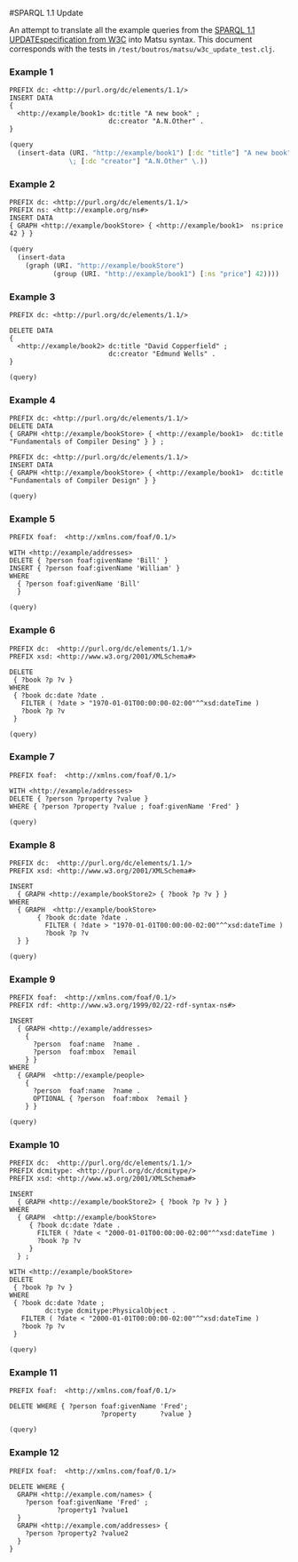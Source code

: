 #SPARQL 1.1 Update

An attempt to translate all the example queries from the [SPARQL 1.1  UPDATEspecification from W3C](http://www.w3.org/TR/sparql11-update/) into Matsu syntax. This document corresponds with the tests in `/test/boutros/matsu/w3c_update_test.clj`.

### Example 1

```sparql
PREFIX dc: <http://purl.org/dc/elements/1.1/>
INSERT DATA
{
  <http://example/book1> dc:title "A new book" ;
                         dc:creator "A.N.Other" .
}
```

```clojure
(query
  (insert-data (URI. "http://example/book1") [:dc "title"] "A new book"
               \; [:dc "creator"] "A.N.Other" \.))
```

### Example 2

```sparql
PREFIX dc: <http://purl.org/dc/elements/1.1/>
PREFIX ns: <http://example.org/ns#>
INSERT DATA
{ GRAPH <http://example/bookStore> { <http://example/book1>  ns:price  42 } }
```

```clojure
(query
  (insert-data
    (graph (URI. "http://example/bookStore")
           (group (URI. "http://example/book1") [:ns "price"] 42))))
```

### Example 3

```sparql
PREFIX dc: <http://purl.org/dc/elements/1.1/>

DELETE DATA
{
  <http://example/book2> dc:title "David Copperfield" ;
                         dc:creator "Edmund Wells" .
}
```

```clojure
(query)
```

### Example 4

```sparql
PREFIX dc: <http://purl.org/dc/elements/1.1/>
DELETE DATA
{ GRAPH <http://example/bookStore> { <http://example/book1>  dc:title  "Fundamentals of Compiler Desing" } } ;

PREFIX dc: <http://purl.org/dc/elements/1.1/>
INSERT DATA
{ GRAPH <http://example/bookStore> { <http://example/book1>  dc:title  "Fundamentals of Compiler Design" } }
```

```clojure
(query)
```

### Example 5

```sparql
PREFIX foaf:  <http://xmlns.com/foaf/0.1/>

WITH <http://example/addresses>
DELETE { ?person foaf:givenName 'Bill' }
INSERT { ?person foaf:givenName 'William' }
WHERE
  { ?person foaf:givenName 'Bill'
  }
```

```clojure
(query)
```
### Example 6

```sparql
PREFIX dc:  <http://purl.org/dc/elements/1.1/>
PREFIX xsd: <http://www.w3.org/2001/XMLSchema#>

DELETE
 { ?book ?p ?v }
WHERE
 { ?book dc:date ?date .
   FILTER ( ?date > "1970-01-01T00:00:00-02:00"^^xsd:dateTime )
   ?book ?p ?v
 }
```

```clojure
(query)
```

### Example 7

```sparql
PREFIX foaf:  <http://xmlns.com/foaf/0.1/>

WITH <http://example/addresses>
DELETE { ?person ?property ?value }
WHERE { ?person ?property ?value ; foaf:givenName 'Fred' }

```

```clojure
(query)
```

### Example 8

```sparql
PREFIX dc:  <http://purl.org/dc/elements/1.1/>
PREFIX xsd: <http://www.w3.org/2001/XMLSchema#>

INSERT
  { GRAPH <http://example/bookStore2> { ?book ?p ?v } }
WHERE
  { GRAPH  <http://example/bookStore>
       { ?book dc:date ?date .
         FILTER ( ?date > "1970-01-01T00:00:00-02:00"^^xsd:dateTime )
         ?book ?p ?v
  } }
```

```clojure
(query)
```
### Example 9

```sparql
PREFIX foaf:  <http://xmlns.com/foaf/0.1/>
PREFIX rdf: <http://www.w3.org/1999/02/22-rdf-syntax-ns#>

INSERT
  { GRAPH <http://example/addresses>
    {
      ?person  foaf:name  ?name .
      ?person  foaf:mbox  ?email
    } }
WHERE
  { GRAPH  <http://example/people>
    {
      ?person  foaf:name  ?name .
      OPTIONAL { ?person  foaf:mbox  ?email }
    } }
```

```clojure
(query)
```
### Example 10

```sparql
PREFIX dc:  <http://purl.org/dc/elements/1.1/>
PREFIX dcmitype: <http://purl.org/dc/dcmitype/>
PREFIX xsd: <http://www.w3.org/2001/XMLSchema#>

INSERT
  { GRAPH <http://example/bookStore2> { ?book ?p ?v } }
WHERE
  { GRAPH  <http://example/bookStore>
     { ?book dc:date ?date .
       FILTER ( ?date < "2000-01-01T00:00:00-02:00"^^xsd:dateTime )
       ?book ?p ?v
     }
  } ;

WITH <http://example/bookStore>
DELETE
 { ?book ?p ?v }
WHERE
 { ?book dc:date ?date ;
         dc:type dcmitype:PhysicalObject .
   FILTER ( ?date < "2000-01-01T00:00:00-02:00"^^xsd:dateTime )
   ?book ?p ?v
 }
```

```clojure
(query)
```
### Example 11

```sparql
PREFIX foaf:  <http://xmlns.com/foaf/0.1/>

DELETE WHERE { ?person foaf:givenName 'Fred';
                       ?property      ?value }
```

```clojure
(query)
```

### Example 12

```sparql
PREFIX foaf:  <http://xmlns.com/foaf/0.1/>

DELETE WHERE {
  GRAPH <http://example.com/names> {
    ?person foaf:givenName 'Fred' ;
            ?property1 ?value1
  }
  GRAPH <http://example.com/addresses> {
    ?person ?property2 ?value2
  }
}
```
